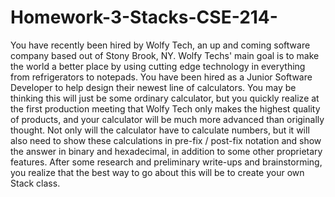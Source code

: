 # Homework-3-Stacks-CSE-214-

You have recently been hired by Wolfy Tech, an up and coming software company based out of Stony Brook, NY. Wolfy Techs' main goal is to make the world a better place by using cutting edge technology in everything from refrigerators to notepads. You have been hired as a Junior Software Developer to help design their newest line of calculators. You may be thinking this will just be some ordinary calculator, but you quickly realize at the first production meeting that Wolfy Tech only makes the highest quality of products, and your calculator will be much more advanced than originally thought. Not only will the calculator have to calculate numbers, but it will also need to show these calculations in pre-fix / post-fix notation and show the answer in binary and hexadecimal, in addition to some other proprietary features. After some research and preliminary write-ups and brainstorming, you realize that the best way to go about this will be to create your own Stack class.
